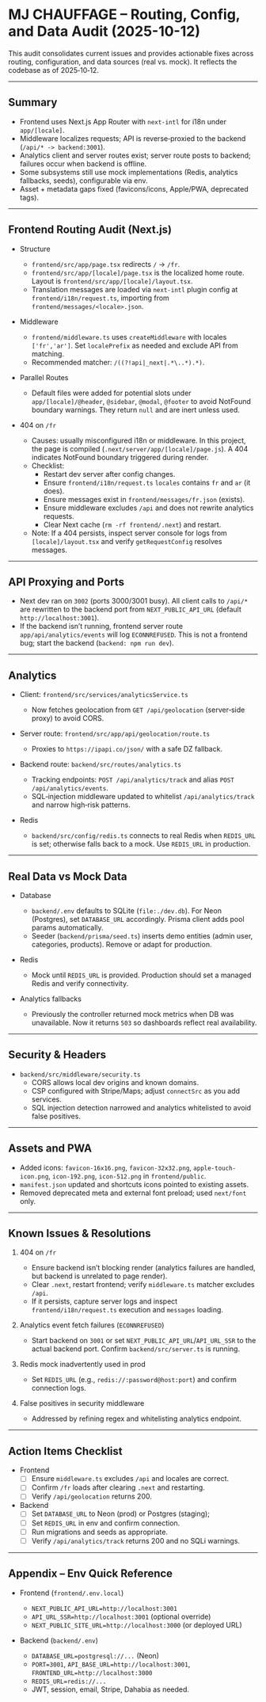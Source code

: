 # MJ CHAUFFAGE – Routing, Config, and Data Audit (2025-10-12)

This audit consolidates current issues and provides actionable fixes across routing, configuration, and data sources (real vs. mock). It reflects the codebase as of 2025‑10‑12.

---

## Summary

- Frontend uses Next.js App Router with `next-intl` for i18n under `app/[locale]`.
- Middleware localizes requests; API is reverse‑proxied to the backend (`/api/* -> backend:3001`).
- Analytics client and server routes exist; server route posts to backend; failures occur when backend is offline.
- Some subsystems still use mock implementations (Redis, analytics fallbacks, seeds), configurable via env.
- Asset + metadata gaps fixed (favicons/icons, Apple/PWA, deprecated tags).

---

## Frontend Routing Audit (Next.js)

- Structure
  - `frontend/src/app/page.tsx` redirects `/` -> `/fr`.
  - `frontend/src/app/[locale]/page.tsx` is the localized home route. Layout is `frontend/src/app/[locale]/layout.tsx`.
  - Translation messages are loaded via `next-intl` plugin config at `frontend/i18n/request.ts`, importing from `frontend/messages/<locale>.json`.

- Middleware
  - `frontend/middleware.ts` uses `createMiddleware` with locales `['fr','ar']`. Set `localePrefix` as needed and exclude API from matching.
  - Recommended matcher: `/((?!api|_next|.*\..*).*)`.

- Parallel Routes
  - Default files were added for potential slots under `app/[locale]/@header`, `@sidebar`, `@modal`, `@footer` to avoid NotFound boundary warnings. They return `null` and are inert unless used.

- 404 on `/fr`
  - Causes: usually misconfigured i18n or middleware. In this project, the page is compiled (`.next/server/app/[locale]/page.js`). A 404 indicates NotFound boundary triggered during render.
  - Checklist:
    - Restart dev server after config changes.
    - Ensure `frontend/i18n/request.ts` `locales` contains `fr` and `ar` (it does).
    - Ensure messages exist in `frontend/messages/fr.json` (exists).
    - Ensure middleware excludes `/api` and does not rewrite analytics requests.
    - Clear Next cache (`rm -rf frontend/.next`) and restart.
  - Note: If a 404 persists, inspect server console for logs from `[locale]/layout.tsx` and verify `getRequestConfig` resolves messages.

---

## API Proxying and Ports

- Next dev ran on `3002` (ports 3000/3001 busy). All client calls to `/api/*` are rewritten to the backend port from `NEXT_PUBLIC_API_URL` (default `http://localhost:3001`).
- If the backend isn’t running, frontend server route `app/api/analytics/events` will log `ECONNREFUSED`. This is not a frontend bug; start the backend (`backend: npm run dev`).

---

## Analytics

- Client: `frontend/src/services/analyticsService.ts`
  - Now fetches geolocation from `GET /api/geolocation` (server‑side proxy) to avoid CORS.

- Server route: `frontend/src/app/api/geolocation/route.ts`
  - Proxies to `https://ipapi.co/json/` with a safe DZ fallback.

- Backend route: `backend/src/routes/analytics.ts`
  - Tracking endpoints: `POST /api/analytics/track` and alias `POST /api/analytics/events`.
  - SQL‑injection middleware updated to whitelist `/api/analytics/track` and narrow high‑risk patterns.

- Redis
  - `backend/src/config/redis.ts` connects to real Redis when `REDIS_URL` is set; otherwise falls back to a mock. Use `REDIS_URL` in production.

---

## Real Data vs Mock Data

- Database
  - `backend/.env` defaults to SQLite (`file:./dev.db`). For Neon (Postgres), set `DATABASE_URL` accordingly. Prisma client adds pool params automatically.
  - Seeder (`backend/prisma/seed.ts`) inserts demo entities (admin user, categories, products). Remove or adapt for production.

- Redis
  - Mock until `REDIS_URL` is provided. Production should set a managed Redis and verify connectivity.

- Analytics fallbacks
  - Previously the controller returned mock metrics when DB was unavailable. Now it returns `503` so dashboards reflect real availability.

---

## Security & Headers

- `backend/src/middleware/security.ts`
  - CORS allows local dev origins and known domains.
  - CSP configured with Stripe/Maps; adjust `connectSrc` as you add services.
  - SQL injection detection narrowed and analytics whitelisted to avoid false positives.

---

## Assets and PWA

- Added icons: `favicon-16x16.png`, `favicon-32x32.png`, `apple-touch-icon.png`, `icon-192.png`, `icon-512.png` in `frontend/public`.
- `manifest.json` updated and shortcuts icons pointed to existing assets.
- Removed deprecated meta and external font preload; used `next/font` only.

---

## Known Issues & Resolutions

1) 404 on `/fr`
   - Ensure backend isn’t blocking render (analytics failures are handled, but backend is unrelated to page render).
   - Clear `.next`, restart frontend; verify `middleware.ts` matcher excludes `/api`.
   - If it persists, capture server logs and inspect `frontend/i18n/request.ts` execution and `messages` loading.

2) Analytics event fetch failures (`ECONNREFUSED`)
   - Start backend on `3001` or set `NEXT_PUBLIC_API_URL`/`API_URL_SSR` to the actual backend port. Confirm `backend/src/server.ts` is running.

3) Redis mock inadvertently used in prod
   - Set `REDIS_URL` (e.g., `redis://:password@host:port`) and confirm connection logs.

4) False positives in security middleware
   - Addressed by refining regex and whitelisting analytics endpoint.

---

## Action Items Checklist

- Frontend
  - [ ] Ensure `middleware.ts` excludes `/api` and locales are correct.
  - [ ] Confirm `/fr` loads after clearing `.next` and restarting.
  - [ ] Verify `/api/geolocation` returns 200.

- Backend
  - [ ] Set `DATABASE_URL` to Neon (prod) or Postgres (staging);
  - [ ] Set `REDIS_URL` in env and confirm connection.
  - [ ] Run migrations and seeds as appropriate.
  - [ ] Verify `/api/analytics/track` returns 200 and no SQLi warnings.

---

## Appendix – Env Quick Reference

- Frontend (`frontend/.env.local`)
  - `NEXT_PUBLIC_API_URL=http://localhost:3001`
  - `API_URL_SSR=http://localhost:3001` (optional override)
  - `NEXT_PUBLIC_SITE_URL=http://localhost:3000` (or deployed URL)

- Backend (`backend/.env`)
  - `DATABASE_URL=postgresql://...` (Neon)
  - `PORT=3001`, `API_BASE_URL=http://localhost:3001`, `FRONTEND_URL=http://localhost:3000`
  - `REDIS_URL=redis://...`
  - JWT, session, email, Stripe, Dahabia as needed.

